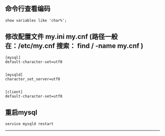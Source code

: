 
## 命令行查看编码

```
show variables like 'char%';
```

## 修改配置文件  my.ini  my.cnf (路径一般在：/etc/my.cnf    搜索： find / -name my.cnf   )

```
[mysql]
default-character-set=utf8


[mysqld]
character_set_server=utf8


[client]
default-character-set=utf8

```




## 重启mysql

```
service mysqld restart
```



















































































































































---